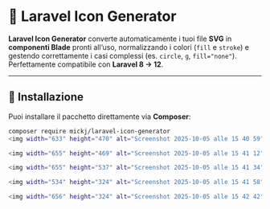 # 🧩 Laravel Icon Generator

**Laravel Icon Generator** converte automaticamente i tuoi file **SVG** in **componenti Blade** pronti all’uso,
normalizzando i colori (`fill` e `stroke`) e gestendo correttamente i casi complessi (es. `circle`, `g`, `fill="none"`).  
Perfettamente compatibile con **Laravel 8 → 12**.

---

## 🚀 Installazione

Puoi installare il pacchetto direttamente via **Composer**:

```bash
composer require mickj/laravel-icon-generator
<img width="633" height="470" alt="Screenshot 2025-10-05 alle 15 40 59" src="https://github.com/user-attachments/assets/a134c6ef-4dd6-4c4a-82b1-ae372526580f" />

<img width="655" height="469" alt="Screenshot 2025-10-05 alle 15 41 12" src="https://github.com/user-attachments/assets/6f08c98d-6805-4f99-bc27-6131c301c316" />

<img width="655" height="537" alt="Screenshot 2025-10-05 alle 15 41 34" src="https://github.com/user-attachments/assets/a40cb926-43c5-413f-ac22-62462e089857" />

<img width="534" height="324" alt="Screenshot 2025-10-05 alle 15 41 58" src="https://github.com/user-attachments/assets/c5d9ebc5-0723-4896-a291-e042fa02f922" />

<img width="656" height="324" alt="Screenshot 2025-10-05 alle 15 42 42" src="https://github.com/user-attachments/assets/16fc679a-faa8-4233-a051-534003fac546" />

